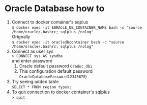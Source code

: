 # Oracle Database how to

1. Connect to docker container's sqplus  
`$ docker exec -it $ORACLE_DB_CONTAINER_NAME bash -c "source /home/oracle/.bashrc; sqlplus /nolog"`  
Orignally  
`$ docker exec -it oracledbcontainer bash -c "source /home/oracle/.bashrc; sqlplus /nolog"`
1. Connect as user sys  
`> CONNECT sys AS sysdba`  
and enter password
    1. Oracle default password `Oradoc_db1`
    1. This configuration default password `OracleDatabasePassword12345678`)
1. Try seeing added table  
`SELECT * FROM region_types;`
1. To quit connection to docker container's sqlplus  
`> quit`